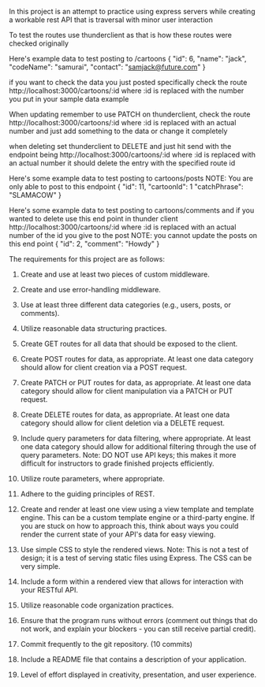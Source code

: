 In this project is an attempt to practice using express servers while creating a workable rest API that is traversal with minor user interaction

To test the routes use thunderclient as that is how these routes were checked originally

Here's example data to test posting to /cartoons
{
  "id": 6,
  "name": "jack",
  "codeName": "samurai",
  "contact": "samjack@future.com"
}

if you want to check the data you just posted specifically check the route http://localhost:3000/cartoons/:id where :id is replaced with the number you put in your sample data example

When updating remember to use PATCH on thunderclient, check the route http://localhost:3000/cartoons/:id where :id is replaced with an actual number and just add something to the data or change it completely

when deleting set thunderclient to DELETE and just hit send with the endpoint being http://localhost:3000/cartoons/:id where :id is replaced with an actual number it should delete the entry with the specified route id

Here's some example data to test posting to cartoons/posts
NOTE: You are only able to post to this endpoint
{
  "id": 11,
  "cartoonId": 1
  "catchPhrase": "SLAMACOW"
}

Here's some example data to test posting to cartoons/comments and if you wanted to delete use this end point in thunder client http://localhost:3000/cartoons/:id where :id is replaced with an actual number of the id you give to the post
NOTE: you cannot update the posts on this end point
{
"id": 2,
"comment": "Howdy"
}

The requirements for this project are as follows:

1. Create and use at least two pieces of custom middleware.

2. Create and use error-handling middleware.

3. Use at least three different data categories (e.g., users, posts, or comments).

4. Utilize reasonable data structuring practices.

5. Create GET routes for all data that should be exposed to the client.

6. Create POST routes for data, as appropriate. At least one data category should allow for client creation via a POST request.

7. Create PATCH or PUT routes for data, as appropriate. At least one data category should allow for client manipulation via a PATCH or PUT request.

8. Create DELETE routes for data, as appropriate. At least one data category should allow for client deletion via a DELETE request.

9. Include query parameters for data filtering, where appropriate. At least one data category should allow for additional filtering through the use of query parameters.
Note: DO NOT use API keys; this makes it more difficult for instructors to grade finished projects efficiently.

10. Utilize route parameters, where appropriate.

11. Adhere to the guiding principles of REST.

12. Create and render at least one view using a view template and template engine. This can be a custom template engine or a third-party engine. If you are stuck on how to approach this, think about ways you could render the current state of your API's data for easy viewing.

13. Use simple CSS to style the rendered views.
Note: This is not a test of design; it is a test of serving static files using Express. The CSS can be very simple.

14. Include a form within a rendered view that allows for interaction with your RESTful API.

15. Utilize reasonable code organization practices.

16. Ensure that the program runs without errors (comment out things that do not work, and explain your blockers - you can still receive partial credit).

17. Commit frequently to the git repository. (10 commits)

18. Include a README file that contains a description of your application.

19. Level of effort displayed in creativity, presentation, and user experience.